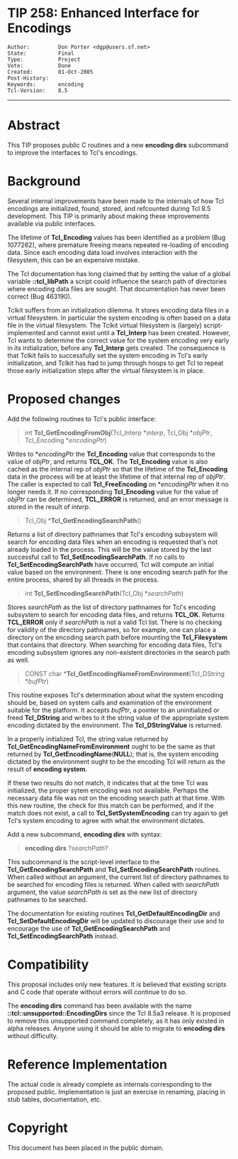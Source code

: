 # TIP 258: Enhanced Interface for Encodings
	Author:         Don Porter <dgp@users.sf.net>
	State:          Final
	Type:           Project
	Vote:           Done
	Created:        01-Oct-2005
	Post-History:	
	Keywords:       encoding
	Tcl-Version:    8.5
-----

# Abstract

This TIP proposes public C routines and a new **encoding dirs**
subcommand to improve the interfaces to Tcl's encodings.

# Background

Several internal improvements have been made to the internals of how
Tcl encodings are initialized, found, stored, and refcounted during
Tcl 8.5 development. This TIP is primarily about making these
improvements available via public interfaces.

The lifetime of **Tcl\_Encoding** values has been identified as a
problem \(Bug 1077262\), where premature freeing means repeated
re-loading of encoding data. Since each encoding data load involves
interaction with the filesystem, this can be an expensive mistake.

The Tcl documentation has long claimed that by setting the value of a
global variable **::tcl\_libPath** a script could influence the
search path of directories where encoding data files are sought. That
documentation has never been correct \(Bug 463190\).

Tclkit suffers from an initialization dilemma. It stores encoding data
files in a virtual filesystem. In particular the system encoding is
often based on a data file in the virtual filesystem. The Tclkit
virtual filesystem is \(largely\) script-implemented and cannot exist
until a **Tcl\_Interp** has been created. However, Tcl wants to
determine the correct value for the system encoding very early in its
initialization, before any **Tcl\_Interp** gets created. The
consequence is that Tclkit fails to successfully set the system
encoding in Tcl's early initialization, and Tclkit has had to jump
through hoops to get Tcl to repeat those early initialization steps
after the virtual filesystem is in place.

# Proposed changes

Add the following routines to Tcl's public interface:

 > int **Tcl\_GetEncodingFromObj**\(Tcl\_Interp \*_interp_,
   Tcl\_Obj \*_objPtr_, Tcl\_Encoding \*_encodingPtr_\)

Writes to \*_encodingPtr_ the **Tcl\_Encoding** value that
corresponds to the value of _objPtr_, and returns **TCL\_OK**. The
**Tcl\_Encoding** value is also cached as the internal rep of
_objPtr_ so that the lifetime of the **Tcl\_Encoding** data in the
process will be at least the lifetime of that internal rep of
_objPtr_. The caller is expected to call **Tcl\_FreeEncoding** on
*_encodingPtr_ when it no longer needs it. If no corresponding
**Tcl\_Encoding** value for the value of _objPtr_ can be
determined, **TCL\_ERROR** is returned, and an error message is
stored in the result of _interp_.

 > Tcl\_Obj \***Tcl\_GetEncodingSearchPath**\(\)

Returns a list of directory pathnames that Tcl's encoding subsystem
will search for encoding data files when an encoding is requested
that's not already loaded in the process. This will be the value
stored by the last successful call to **Tcl\_SetEncodingSearchPath**.
If no calls to **Tcl\_SetEncodingSearchPath** have occurred, Tcl will
compute an initial value based on the environment. There is one
encoding search path for the entire process, shared by all threads in
the process.

 > int **Tcl\_SetEncodingSearchPath**\(Tcl\_Obj \*_searchPath_\)

Stores _searchPath_ as the list of directory pathnames for Tcl's
encoding subsystem to search for encoding data files, and returns
**TCL\_OK**. Returns **TCL\_ERROR** only if _searchPath_ is not a
valid Tcl list. There is no checking for validity of the directory
pathnames, so for example, one can place a directory on the encoding
search path before mounting the **Tcl\_Filesystem** that contains
that directory. When searching for encoding data files, Tcl's encoding
subsystem ignores any non-existent directories in the search path as
well.

 > CONST char \***Tcl\_GetEncodingNameFromEnvironment**\(Tcl\_DString \*_bufPtr_\)

This routine exposes Tcl's determination about what the system
encoding should be, based on system calls and examination of the
environment suitable for the platform. It accepts _bufPtr_, a
pointer to an uninitialized or freed **Tcl\_DString** and writes to
it the string value of the appropriate system encoding dictated by the
environment. The **Tcl\_DStringValue** is returned.

In a properly initialized Tcl, the string value returned by
**Tcl\_GetEncodingNameFromEnvironment** ought to be the same as that
returned by **Tcl\_GetEncodingName**\(**NULL**\); that is, the system
encoding dictated by the environment ought to be the encoding Tcl will
return as the result of **encoding system**.

If these two results do not match, it indicates that at the time Tcl
was initialized, the proper sytem encoding was not available. Perhaps
the necessary data file was not on the encoding search path at that
time. With this new routine, the check for this match can be
performed, and if the match does not exist, a call to
**Tcl\_SetSystemEncoding** can try again to get Tcl's system encoding
to agree with what the environment dictates.

Add a new subcommand, **encoding dirs** with syntax:

 > **encoding dirs** ?_searchPath_?

This subcommand is the script-level interface to the
**Tcl\_GetEncodingSearchPath** and **Tcl\_SetEncodingSearchPath**
routines. When called without an argument, the current list of
directory pathnames to be searched for encoding files is returned.
When called with _searchPath_ argument, the value _searchPath_ is
set as the new list of directory pathnames to be searched.

The documentation for existing routines
**Tcl\_GetDefaultEncodingDir** and **Tcl\_SetDefaultEncodingDir**
will be updated to discourage their use and to encourage the use of
**Tcl\_GetEncodingSearchPath** and **Tcl\_SetEncodingSearchPath**
instead.

# Compatibility

This proposal includes only new features. It is believed that existing
scripts and C code that operate without errors will continue to do so.

The **encoding dirs** command has been available with the name
**::tcl::unsupported::EncodingDirs** since the Tcl 8.5a3 release. It
is proposed to remove this unsupported command completely, as it has
only existed in alpha releases. Anyone using it should be able to
migrate to **encoding dirs** without difficulty.

# Reference Implementation

The actual code is already complete as internals corresponding to the
proposed public. Implementation is just an exercise in renaming,
placing in stub tables, documentation, etc.

# Copyright

This document has been placed in the public domain.

